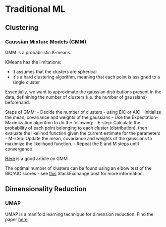 # Traditional ML

## Clustering

### Gaussian Mixture Models (GMM)

GMM is a probabilistic K-means.

KMeans has the limitations:

- It assumes that the clusters are spherical
- It's a hard clustering algorithm, meaning that each point is assigned to a single cluster

Essentially, we want to approximate the gaussian distributions present in the data, definining the number of clusters (i.e. the number of gaussians) beforehand.

Steps of GMM:
    - Decide the number of clusters - using BIC or AIC
    - Initialize the mean, covariance and weights of the gaussians
    - Use the Expectation-Maximization algorithm to do the following:
        - E-step: Calculate the probability of each point belonging to each cluster (distribution), then evaluate the likelihod function given the current estimate for the parameters
        - M-step: Update the mean, covariance and weights of the gaussians to maximize the likelihood function.
    - Repeat the E and M steps until convergence

[Here](https://towardsdatascience.com/gaussian-mixture-model-clearly-explained-115010f7d4cf) is a good article on GMM.

The optimal number of clusters can be found using an elbow test of the BIC/AIC scores - see [this](https://stats.stackexchange.com/questions/368560/elbow-test-using-aic-bic-for-identifying-number-of-clusters-using-gmm) StackExchange post for more information.

## Dimensionality Reduction

### UMAP

UMAP is a manifold learning technique for dimension reduction. Find the paper [here](https://arxiv.org/abs/1802.03426.pdf).
